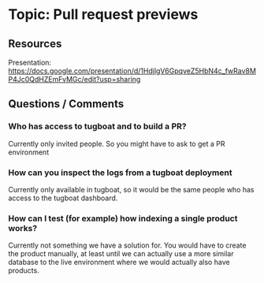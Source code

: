 # Topic: Pull request previews

## Resources

Presentation: https://docs.google.com/presentation/d/1HdjlgV6GpqveZ5HbN4c_fwRav8MP4Jc0QdHZEmFvMGc/edit?usp=sharing

## Questions / Comments

### Who has access to tugboat and to build a PR?

Currently only invited people. So you might have to ask to get a PR environment

### How can you inspect the logs from a tugboat deployment

Currently only available in tugboat, so it would be the same people who has access to the tugboat dashboard.

### How can I test (for example) how indexing a single product works?

Currently not something we have a solution for. You would have to create the product manually, at least until we can actually use a more similar database to the live environment where we would actually also have products.
